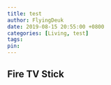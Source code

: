 ```yaml
---
title: test
author: FlyingDeuk
date: 2019-08-15 20:55:00 +0800
categories: [Living, test]
tags:
pin:
---
```



## Fire TV Stick
